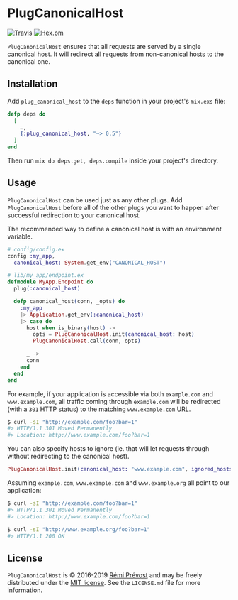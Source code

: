 PlugCanonicalHost
=================

[![Travis](https://img.shields.io/travis/remiprev/plug_canonical_host.svg?style=flat-square)](https://travis-ci.org/remiprev/plug_canonical_host)
[![Hex.pm](https://img.shields.io/hexpm/v/plug_canonical_host.svg?style=flat-square)](https://hex.pm/packages/plug_canonical_host)

`PlugCanonicalHost` ensures that all requests are served by a single canonical
host. It will redirect all requests from non-canonical hosts to the canonical
one.

Installation
------------

Add `plug_canonical_host` to the `deps` function in your project's `mix.exs` file:

```elixir
defp deps do
  [
    …,
    {:plug_canonical_host, "~> 0.5"}
  ]
end
```

Then run `mix do deps.get, deps.compile` inside your project's directory.

Usage
-----

`PlugCanonicalHost` can be used just as any other plugs. Add `PlugCanonicalHost`
before all of the other plugs you want to happen after successful redirection
to your canonical host.

The recommended way to define a canonical host is with an environment variable.

```elixir
# config/config.ex
config :my_app,
  canonical_host: System.get_env("CANONICAL_HOST")

# lib/my_app/endpoint.ex
defmodule MyApp.Endpoint do
  plug(:canonical_host)

  defp canonical_host(conn, _opts) do
    :my_app
    |> Application.get_env(:canonical_host)
    |> case do
      host when is_binary(host) ->
        opts = PlugCanonicalHost.init(canonical_host: host)
        PlugCanonicalHost.call(conn, opts)

      _ ->
      conn
    end
  end
end
```

For example, if your application is accessible via both `example.com` and
`www.example.com`, all traffic coming through `example.com` will be redirected
(with a `301` HTTP status) to the matching `www.example.com` URL.

```bash
$ curl -sI "http://example.com/foo?bar=1"
#> HTTP/1.1 301 Moved Permanently
#> Location: http://www.example.com/foo?bar=1
```

You can also specify hosts to ignore (ie. that will let requests through without redirecting to the canonical host).

```elixir
PlugCanonicalHost.init(canonical_host: "www.example.com", ignored_hosts: ["www.example.org"])
```

Assuming `example.com`, `www.example.com` and `www.example.org` all point to our application:

```bash
$ curl -sI "http://example.com/foo?bar=1"
#> HTTP/1.1 301 Moved Permanently
#> Location: http://www.example.com/foo?bar=1

$ curl -sI "http://www.example.org/foo?bar=1"
#> HTTP/1.1 200 OK
```

License
-------

`PlugCanonicalHost` is © 2016-2019 [Rémi Prévost](http://exomel.com) and may be
freely distributed under the [MIT license](https://github.com/remiprev/plug_canonical_host/blob/master/LICENSE.md). See the
`LICENSE.md` file for more information.
